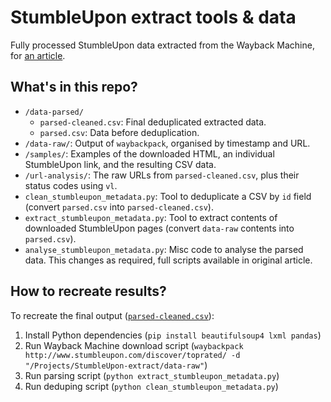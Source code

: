 # StumbleUpon extract tools & data

Fully processed StumbleUpon data extracted from the Wayback Machine, for [an article](https://blog.jakelee.co.uk/bulk-downloading-website-history-and-parsing/).

## What's in this repo?

- `/data-parsed/`
  - `parsed-cleaned.csv`: Final deduplicated extracted data.
  - `parsed.csv`: Data before deduplication.
- `/data-raw/`: Output of `waybackpack`, organised by timestamp and URL.
- `/samples/`: Examples of the downloaded HTML, an individual StumbleUpon link, and the resulting CSV data.
- `/url-analysis/`: The raw URLs from `parsed-cleaned.csv`, plus their status codes using `vl`.
- `clean_stumbleupon_metadata.py`: Tool to deduplicate a CSV by `id` field (convert `parsed.csv` into `parsed-cleaned.csv`).
- `extract_stumbleupon_metadata.py`: Tool to extract contents of downloaded StumbleUpon pages (convert `data-raw` contents into `parsed.csv`).
- `analyse_stumbleupon_metadata.py`: Misc code to analyse the parsed data. This changes as required, full scripts available in original article.

## How to recreate results?

To recreate the final output ([`parsed-cleaned.csv`](/data-parsed/parsed-cleaned.csv)):

1. Install Python dependencies (`pip install beautifulsoup4 lxml pandas`)
2. Run Wayback Machine download script (`waybackpack http://www.stumbleupon.com/discover/toprated/ -d "/Projects/StumbleUpon-extract/data-raw"`)
3. Run parsing script (`python extract_stumbleupon_metadata.py`)
4. Run deduping script (`python clean_stumbleupon_metadata.py`)
